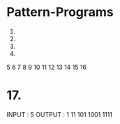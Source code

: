# Pattern-Programs

1.
2.
3.
4.
5
6
7
8
9
10
11
12
13
14
15
16

# 17. 
INPUT : 5
OUTPUT :
1
11
101
1001
1111
